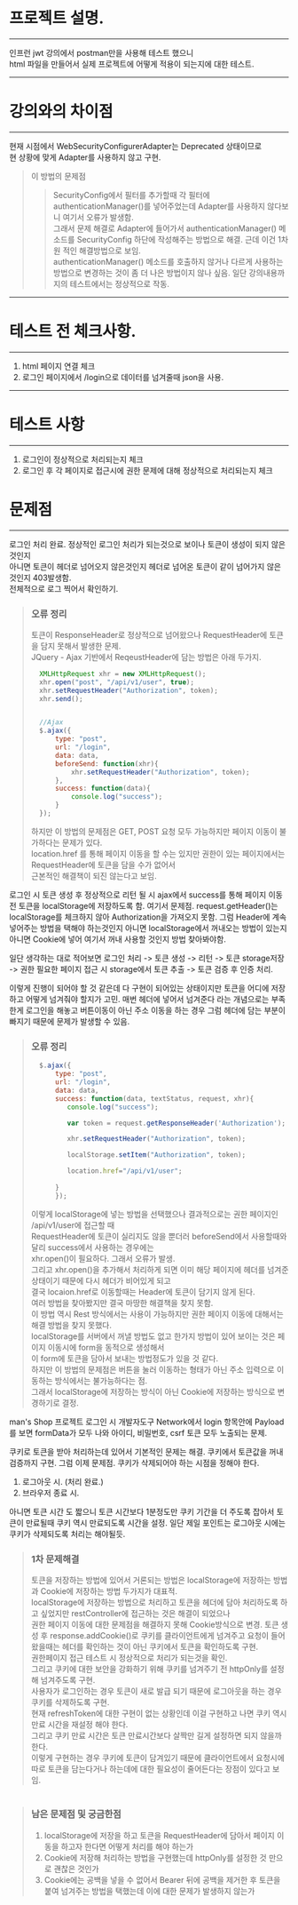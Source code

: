 # 프로젝트 설명.

---

인프런 jwt 강의에서 postman만을 사용해 테스트 했으니   
html 파일을 만들어서 실제 프로젝트에 어떻게 적용이 되는지에 대한 테스트.   

---

# 강의와의 차이점

---

현재 시점에서 WebSecurityConfigurerAdapter는 Deprecated 상태이므로   
현 상황에 맞게 Adapter를 사용하지 않고 구현.
> 이 방법의 문제점
> > SecurityConfig에서 필터를 추가할때 각 필터에
> > authenticationManager()를 넣어주었는데 Adapter를 사용하지 않다보니
> > 여기서 오류가 발생함.   
> > 그래서 문제 해결로 Adapter에 들어가서 authenticationManager() 메소드를
> > SecurityConfig 하단에 작성해주는 방법으로 해결.
> > 근데 이건 1차원 적인 해결방법으로 보임.   
> > authenticationManager() 메소드를 호출하지 않거나 다르게 사용하는 방법으로
> > 변경하는 것이 좀 더 나은 방법이지 않나 싶음.
> > 일단 강의내용까지의 테스트에서는 정상적으로 작동.

---

# 테스트 전 체크사항.

---

1. html 페이지 연결 체크
2. 로그인 페이지에서 /login으로 데이터를 넘겨줄때 json을 사용.

---

# 테스트 사항

---

1. 로그인이 정상적으로 처리되는지 체크
2. 로그인 후 각 페이지로 접근시에 권한 문제에 대해 정상적으로 처리되는지 체크


# 문제점

---

로그인 처리 완료.
정상적인 로그인 처리가 되는것으로 보이나 토큰이 생성이 되지 않은 것인지   
아니면 토큰이 헤더로 넘어오지 않은것인지 헤더로 넘어온 토큰이 같이 넘어가지 않은 것인지 403발생함.   
전체적으로 로그 찍어서 확인하기.

> ### 오류 정리   
> 토큰이 ResponseHeader로 정상적으로 넘어왔으나 RequestHeader에 토큰을 담지 못해서 발생한 문제.   
> JQuery - Ajax 기반에서 ReqeustHeader에 담는 방법은 아래 두가지.
> ``` javascript
>   XMLHttpRequest xhr = new XMLHttpRequest();
>   xhr.open("post", "/api/v1/user", true);
>   xhr.setRequestHeader("Authorization", token);
>   xhr.send();
> 
> 
>   //Ajax
>   $.ajax({
>       type: "post",
>       url: "/login",
>       data: data,
>       beforeSend: function(xhr){
>           xhr.setRequestHeader("Authorization", token);
>       },
>       success: function(data){
>           console.log("success");
>       }
>   });
> ``` 
> 하지만 이 방법의 문제점은 GET, POST 요청 모두 가능하지만 페이지 이동이 불가하다는 문제가 있다.   
> location.href 를 통해 페이지 이동을 할 수는 있지만 권한이 있는 페이지에서는 RequestHeader에 토큰을 담을 수가 없어서   
> 근본적인 해결책이 되진 않는다고 보임.


로그인 시 토큰 생성 후 정상적으로 리턴 될 시
ajax에서 success를 통해 페이지 이동 전 토큰을 localStorage에 저장하도록 함.
여기서 문제점.
request.getHeader()는 localStorage를 체크하지 않아
Authorization을 가져오지 못함.
그럼 Header에 계속 넣어주는 방법을 택해야 하는것인지
아니면 localStorage에서 꺼내오는 방법이 있는지
아니면 Cookie에 넣어 여기서 꺼내 사용할 것인지
방법 찾아봐야함.

일단 생각하는 대로 적어보면
로그인 처리 -> 토큰 생성 -> 리턴 -> 토큰 storage저장 -> 
권한 필요한 페이지 접근 시 storage에서 토큰 추출 -> 
토큰 검증 후 인증 처리.

이렇게 진행이 되어야 할 것 같은데 다 구현이 되어있는 상태이지만
토큰을 어디에 저장하고 어떻게 넘겨줘야 할지가 고민.
매번 헤더에 넣어서 넘겨준다 라는 개념으로는 부족한게 로그인을 해놓고
버튼이동이 아닌 주소 이동을 하는 경우 그럼 헤더에 담는 부분이 빠지기 때문에
문제가 발생할 수 있음.

> ### 오류 정리    
> ``` javascript
>   $.ajax({
>       type: "post",
>       url: "/login",
>       data: data,
>       success: function(data, textStatus, request, xhr){
>          console.log("success");
>
>          var token = request.getResponseHeader('Authorization');
>
>          xhr.setRequestHeader("Authorization", token);
>
>          localStorage.setItem("Authorization", token);
>
>          location.href="/api/v1/user";
>          
>       }
>       });
> ```
> 이렇게 localStorage에 넣는 방법을 선택했으나 결과적으로는 권한 페이지인 /api/v1/user에 접근할 때   
> RequestHeader에 토큰이 실리지도 않을 뿐더러 beforeSend에서 사용할때와 달리 success에서 사용하는 경우에는   
> xhr.open()이 필요하다. 그래서 오류가 발생.   
> 그리고 xhr.open()을 추가해서 처리하게 되면 이미 해당 페이지에 헤더를 넘겨준 상태이기 때문에 다시 헤더가 비어있게 되고   
> 결국 locaion.href로 이동할때는 Header에 토큰이 담기지 않게 된다.   
> 여러 방법을 찾아봤지만 결국 마땅한 해결책을 찾지 못함.   
> 이 방법 역시 Rest 방식에서는 사용이 가능하지만 권한 페이지 이동에 대해서는 해결 방법을 찾지 못했다.   
> localStorage를 서버에서 꺼낼 방법도 없고 한가지 방법이 있어 보이는 것은 페이지 이동시에 form을 동적으로 생성해서   
> 이 form에 토큰을 담아서 보내는 방법정도가 있을 것 같다.   
> 하지만 이 방법의 문제점은 버튼을 눌러 이동하는 형태가 아닌 주소 입력으로 이동하는 방식에서는 불가능하다는 점.   
> 그래서 localStorage에 저장하는 방식이 아닌 Cookie에 저장하는 방식으로 변경하기로 결정.



man's Shop 프로젝트 로그인 시 개발자도구 Network에서 login 항목안에
Payload를 보면 formData가 모두 나와 아이디, 비밀번호, csrf 토큰 모두 노출되는 문제.

쿠키로 토큰을 받아 처리하는데 있어서 기본적인 문제는 해결.
쿠키에서 토큰값을 꺼내 검증까지 구현.
그럼 이제 문제점.
쿠키가 삭제되어야 하는 시점을 정해야 한다.
1. 로그아웃 시. (처리 완료.)
2. 브라우저 종료 시. 

아니면 토큰 시간 도 짧으니 토큰 시간보다 1분정도만 쿠키 기간을 더 주도록 잡아서
토큰이 만료될때 쿠키 역시 만료되도록 시간을 설정.
일단 제일 포인트는 로그아웃 시에는 쿠키가 삭제되도록 처리는 해야될듯.

> ### 1차 문제해결   
> 토큰을 저장하는 방법에 있어서 거론되는 방법은 localStorage에 저장하는 방법과 Cookie에 저장하는 방법 두가지가 대표적.   
> localStorage에 저장하는 방법으로 처리하고 토큰을 헤더에 담아 처리하도록 하고 싶었지만 restController에 접근하는 것은 해결이 되었으나   
> 권한 페이지 이동에 대한 문제점을 해결하지 못해 Cookie방식으로 변경.
> 토큰 생성 후 response.addCookie()로 쿠키를 클라이언트에게 넘겨주고 요청이 들어왔을때는 헤더를 확인하는 것이 아닌 쿠키에서 토큰을 확인하도록 구현.   
> 권한페이지 접근 테스트 시 정상적으로 처리가 되는것을 확인.   
> 그리고 쿠키에 대한 보안을 강화하기 위해 쿠키를 넘겨주기 전 httpOnly를 설정해 넘겨주도록 구현.   
> 사용자가 로그인하는 경우 토큰이 새로 발급 되기 때문에 로그아웃을 하는 경우 쿠키를 삭제하도록 구현.   
> 현재 refreshToken에 대한 구현이 없는 상황인데 이걸 구현하고 나면 쿠키 역시 만료 시간을 재설정 해야 한다.   
> 그리고 쿠키 만료 시간은 토큰 만료시간보다 살짝만 길게 설정하면 되지 않을까 한다.   
> 이렇게 구현하는 경우 쿠키에 토큰이 담겨있기 때문에 클라이언트에서 요청시에 따로 토큰을 담는다거나 하는데에 대한 필요성이 줄어든다는 장점이 있다고 보임.

#

> ### 남은 문제점 및 궁금한점
> 1. localStorage에 저장을 하고 토큰을 RequestHeader에 담아서 페이지 이동을 하고자 한다면 어떻게 처리를 해야 하는가
> 2. Cookie에 저장해 처리하는 방법을 구현했는데 httpOnly를 설정한 것 만으로 괜찮은 것인가
> 3. Cookie에는 공백을 넣을 수 없어서 Bearer 뒤에 공백을 제거한 후 토큰을 붙여 넘겨주는 방법을 택했는데 이에 대한 문제가 발생하지 않는가
